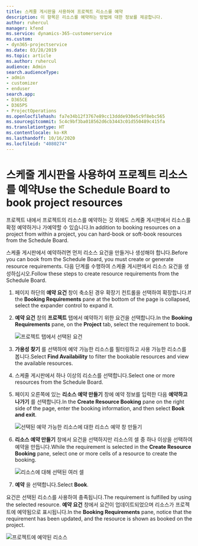 ```yaml
---
title: 스케줄 게시판을 사용하여 프로젝트 리소스를 예약
description: 이 항목은 리소스를 예약하는 방법에 대한 정보를 제공합니다.
author: ruhercul
manager: kfend
ms.service: dynamics-365-customerservice
ms.custom:
- dyn365-projectservice
ms.date: 03/28/2019
ms.topic: article
ms.author: ruhercul
audience: Admin
search.audienceType:
- admin
- customizer
- enduser
search.app:
- D365CE
- D365PS
- ProjectOperations
ms.openlocfilehash: fa7e34b12f3767e89cc13ddde930e5c9f8ebc565
ms.sourcegitcommit: 5c4c9bf3ba018562d6cb3443c01d550489c415fa
ms.translationtype: HT
ms.contentlocale: ko-KR
ms.lasthandoff: 10/16/2020
ms.locfileid: "4080274"
---
```

# <a name="use-the-schedule-board-to-book-project-resources"></a><span data-ttu-id="8105a-103">스케줄 게시판을 사용하여 프로젝트 리소스를 예약</span><span class="sxs-lookup"><span data-stu-id="8105a-103">Use the Schedule Board to book project resources</span></span>

<span data-ttu-id="8105a-104">프로젝트 내에서 프로젝트의 리소스를 예약하는 것 외에도 스케줄 게시판에서 리소스를 확정 예약하거나 가예약할 수 있습니다.</span><span class="sxs-lookup"><span data-stu-id="8105a-104">In addition to booking resources on a project from within a project, you can hard-book or soft-book resources from the Schedule Board.</span></span>

<span data-ttu-id="8105a-105">스케줄 게시판에서 예약하려면 먼저 리소스 요건을 만들거나 생성해야 합니다.</span><span class="sxs-lookup"><span data-stu-id="8105a-105">Before you can book from the Schedule Board, you must create or generate resource requirements.</span></span> <span data-ttu-id="8105a-106">다음 단계를 수행하여 스케줄 게시판에서 리소스 요건을 생성하십시오.</span><span class="sxs-lookup"><span data-stu-id="8105a-106">Follow these steps to create resource requirements from the Schedule Board.</span></span>

1. <span data-ttu-id="8105a-107">페이지 하단의 **예약 요건** 창이 축소된 경우 확장기 컨트롤을 선택하여 확장합니다.</span><span class="sxs-lookup"><span data-stu-id="8105a-107">If the **Booking Requirements** pane at the bottom of the page is collapsed, select the expander control to expand it.</span></span>
2. <span data-ttu-id="8105a-108">**예약 요건** 창의 **프로젝트** 탭에서 예약하기 위한 요건을 선택합니다.</span><span class="sxs-lookup"><span data-stu-id="8105a-108">In the **Booking Requirements** pane, on the **Project** tab, select the requirement to book.</span></span>

    ![프로젝트 탭에서 선택된 요건](media/Resource-Management-image73.png)

3. <span data-ttu-id="8105a-110">**가용성 찾기** 를 선택하여 예약 가능한 리소스를 필터링하고 사용 가능한 리소스를 봅니다.</span><span class="sxs-lookup"><span data-stu-id="8105a-110">Select **Find Availability** to filter the bookable resources and view the available resources.</span></span> 
4. <span data-ttu-id="8105a-111">스케줄 게시판에서 하나 이상의 리소스를 선택합니다.</span><span class="sxs-lookup"><span data-stu-id="8105a-111">Select one or more resources from the Schedule Board.</span></span> 
5. <span data-ttu-id="8105a-112">페이지 오른쪽에 있는 **리소스 예약 만들기** 창에 예약 정보를 입력한 다음 **예약하고 나가기** 를 선택합니다.</span><span class="sxs-lookup"><span data-stu-id="8105a-112">In the **Create Resource Booking** pane on the right side of the page, enter the booking information, and then select **Book and exit**.</span></span>

    ![선택된 예약 가능한 리소스에 대한 리소스 예약 창 만들기](media/Resource-Management-image74.png)

6. <span data-ttu-id="8105a-114">**리소스 예약 만들기** 창에서 요건을 선택하지만 리소스의 셀 중 하나 이상을 선택하여 예약을 만듭니다.</span><span class="sxs-lookup"><span data-stu-id="8105a-114">While the requirement is selected in the **Create Resource Booking** pane, select one or more cells of a resource to create the booking.</span></span>

    ![리소스에 대해 선택된 여러 셀](media/Resource-Management-image75.png)

7. <span data-ttu-id="8105a-116">**예약** 을 선택합니다.</span><span class="sxs-lookup"><span data-stu-id="8105a-116">Select **Book**.</span></span>

<span data-ttu-id="8105a-117">요건은 선택된 리소스를 사용하여 충족됩니다.</span><span class="sxs-lookup"><span data-stu-id="8105a-117">The requirement is fulfilled by using the selected resource.</span></span> <span data-ttu-id="8105a-118">**예약 요건** 창에서 요건이 업데이트되었으며 리소스가 프로젝트에 예약됨으로 표시됩니다.</span><span class="sxs-lookup"><span data-stu-id="8105a-118">In the **Booking Requirements** pane, notice that the requirement has been updated, and the resource is shown as booked on the project.</span></span>

![프로젝트에 예약된 리소스](media/Resource-Management-image76.png)
